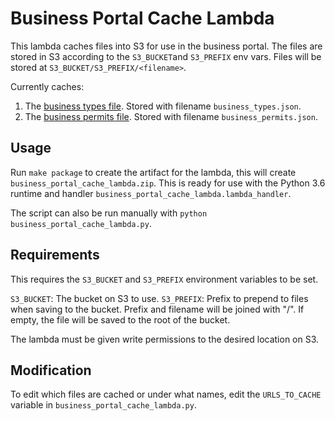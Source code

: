 # Business Portal Cache Lambda

This lambda caches files into S3 for use in the business portal. The files are stored in 
S3 according to the `S3_BUCKET`and `S3_PREFIX` env vars. Files will be stored at 
`S3_BUCKET/S3_PREFIX/<filename>`. 

Currently caches:

1) The [business types file](https://data.cityofgainesville.org/resource/i9px-haju.json). Stored 
with filename `business_types.json`.  
2) The [business permits file](https://data.cityofgainesville.org/resource/mfe4-6q3g.json). Stored
with filename `business_permits.json`. 


## Usage

Run `make package` to create the artifact for the lambda, this will create
`business_portal_cache_lambda.zip`. This is ready for use with the Python 3.6 runtime and handler
`business_portal_cache_lambda.lambda_handler`.

The script can also be run manually with `python business_portal_cache_lambda.py`.


## Requirements

This requires the `S3_BUCKET` and `S3_PREFIX` environment variables to be set.

`S3_BUCKET`: The bucket on S3 to use.
`S3_PREFIX`: Prefix to prepend to files when saving to the bucket. Prefix and filename will be 
joined with "/".  If empty, the file will be saved to the root of the bucket.

The lambda must be given write permissions to the desired location on S3.


## Modification

To edit which files are cached or under what names, edit the `URLS_TO_CACHE` variable in 
`business_portal_cache_lambda.py`.
